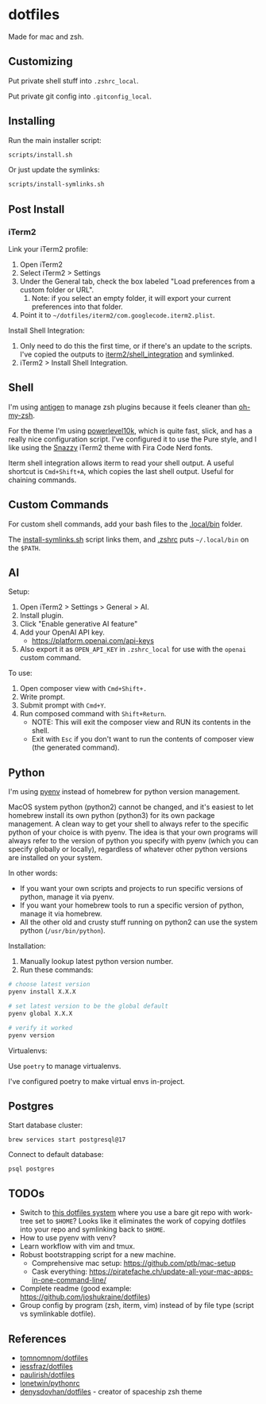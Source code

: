 # dotfiles

Made for mac and zsh.




## Customizing

Put private shell stuff into `.zshrc_local`.

Put private git config into `.gitconfig_local`.




## Installing

Run the main installer script:

```bash
scripts/install.sh
```

Or just update the symlinks:

```bash
scripts/install-symlinks.sh
```




## Post Install

### iTerm2

Link your iTerm2 profile:

1. Open iTerm2
2. Select iTerm2 > Settings
3. Under the General tab, check the box labeled "Load preferences from a custom folder or URL".
    1. Note: if you select an empty folder, it will export your current preferences into that folder.
4. Point it to `~/dotfiles/iterm2/com.googlecode.iterm2.plist`.

Install Shell Integration:

1. Only need to do this the first time, or if there's an update to the scripts. I've copied the outputs to [iterm2/shell_integration](./iterm2/shell_integration) and symlinked.
2. iTerm2 > Install Shell Integration.




## Shell

I'm using [antigen](https://github.com/zsh-users/antigen) to manage zsh plugins because it feels cleaner
than [oh-my-zsh](https://github.com/ohmyzsh/ohmyzsh).

For the theme I'm using [powerlevel10k](https://github.com/romkatv/powerlevel10k), which is quite fast, slick, and has a really nice configuration script.
I've configured it to use the Pure style, and I like using the [Snazzy](https://github.com/sindresorhus/iterm2-snazzy)
iTerm2 theme with Fira Code Nerd fonts.

Iterm shell integration allows iterm to read your shell output. A useful shortcut is `Cmd+Shift+A`, which copies the last
shell output. Useful for chaining commands.




## Custom Commands

For custom shell commands, add your bash files to the [.local/bin](.local/bin) folder.

The [install-symlinks.sh](scripts/install-symlinks.sh) script links them, and [.zshrc](.zshrc) puts `~/.local/bin` on the `$PATH`. 

## AI

Setup:

1. Open iTerm2 > Settings > General > AI.
2. Install plugin.
3. Click "Enable generative AI feature"
4. Add your OpenAI API key.
   * https://platform.openai.com/api-keys
5. Also export it as `OPEN_API_KEY` in `.zshrc_local` for use with the `openai` custom command.

To use:

1. Open composer view with `Cmd+Shift+.`
2. Write prompt.
3. Submit prompt with `Cmd+Y`.
4. Run composed command with `Shift+Return`.
   * NOTE: This will exit the composer view and RUN its contents in the shell.
   * Exit with `Esc` if you don't want to run the contents of composer view (the generated command).




## Python

I'm using [pyenv](https://github.com/pyenv/pyenv) instead of homebrew for python version management.

MacOS system python (python2) cannot be changed, and it's easiest to let homebrew install its own python (python3) for
its own package management. A clean way to get your shell to always refer to the specific python of your choice is with
pyenv. The idea is that your own programs will always refer to the version of python you specify with pyenv (which you
can specify globally or locally), regardless of whatever other python versions are installed on your system.

In other words:

* If you want your own scripts and projects to run specific versions of python, manage it via pyenv.
* If you want your homebrew tools to run a specific version of python, manage it via homebrew.
* All the other old and crusty stuff running on python2 can use the system python (`/usr/bin/python`).

Installation:

1. Manually lookup latest python version number.
2. Run these commands:

```bash
# choose latest version
pyenv install X.X.X

# set latest version to be the global default
pyenv global X.X.X

# verify it worked
pyenv version
```

Virtualenvs:

Use `poetry` to manage virtualenvs.

I've configured poetry to make virtual envs in-project.




## Postgres

Start database cluster:

```brew services start postgresql@17```

Connect to default database:

```psql postgres```




## TODOs

* Switch to [this dotfiles system](https://www.atlassian.com/git/tutorials/dotfiles) where you use a bare git repo with
  work-tree set to `$HOME`? Looks like it eliminates the work of copying dotfiles into your repo and symlinking back
  to `$HOME`.
* How to use pyenv with venv?
* Learn workflow with vim and tmux.
* Robust bootstrapping script for a new machine.
    * Comprehensive mac setup: https://github.com/ptb/mac-setup
    * Cask everything: https://piratefache.ch/update-all-your-mac-apps-in-one-command-line/
* Complete readme (good example: https://github.com/joshukraine/dotfiles)
* Group config by program (zsh, iterm, vim) instead of by file type (script vs symlinkable dotfile).

## References

* [tomnomnom/dotfiles](https://github.com/tomnomnom/dotfiles)
* [jessfraz/dotfiles](https://github.com/jessfraz/dotfiles)
* [paulirish/dotfiles](https://github.com/paulirish/dotfiles)
* [lonetwin/pythonrc](https://github.com/lonetwin/pythonrc)
* [denysdovhan/dotfiles](https://github.com/denysdovhan/dotfiles) - creator of spaceship zsh theme
